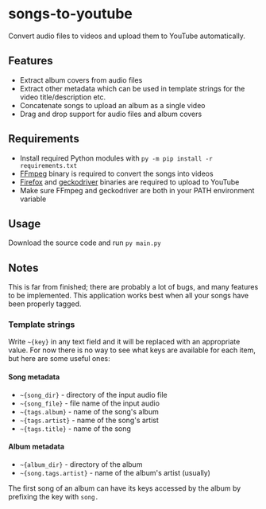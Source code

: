 # songs-to-youtube

Convert audio files to videos and upload them to YouTube automatically.

## Features
- Extract album covers from audio files
- Extract other metadata which can be used in template strings for the video title/description etc.
- Concatenate songs to upload an album as a single video
- Drag and drop support for audio files and album covers

## Requirements

- Install required Python modules with `py -m pip install -r requirements.txt`
- [FFmpeg](https://ffmpeg.org/download.html) binary is required to convert the songs into videos
- [Firefox](https://www.mozilla.org/firefox/new/) and [geckodriver](https://github.com/mozilla/geckodriver/releases) binaries are required to upload to YouTube
- Make sure FFmpeg and geckodriver are both in your PATH environment variable

## Usage

Download the source code and run `py main.py`

## Notes
This is far from finished; there are probably a lot of bugs, and many features to be implemented. This application works best when all your songs have been properly tagged.

### Template strings
Write `~{key}` in any text field and it will be replaced with an appropriate value. For now there is no way to see what keys are available for each item, but here are some useful ones:
#### Song metadata
- `~{song_dir}` - directory of the input audio file
- `~{song_file}` - file name of the input audio
- `~{tags.album}` - name of the song's album
- `~{tags.artist}` - name of the song's artist
- `~{tags.title}` - name of the song
#### Album metadata
- `~{album_dir}` - directory of the album
- `~{song.tags.artist}` - name of the album's artist (usually)

The first song of an album can have its keys accessed by the album by prefixing the key with `song.`
